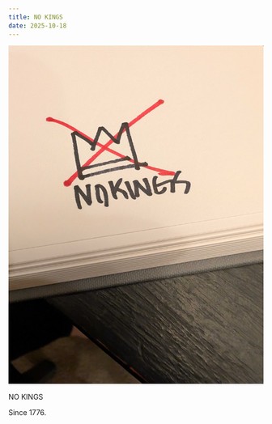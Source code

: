 ```yaml
---
title: NO KINGS
date: 2025-10-18
---
```


![NO KINGS](/assets/images/nokings.jpg)

NO KINGS

Since 1776.
